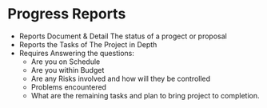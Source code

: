 Progress Reports
================

* Reports Document & Detail The status of a progect or proposal
* Reports the Tasks of The Project in Depth
* Requires Answering the questions:
  * Are you on Schedule
  * Are you within Budget
  * Are any Risks involved and how will they be controlled
  * Problems encountered
  * What are the remaining tasks and plan to bring project to completion.
